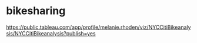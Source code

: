 # bikesharing




https://public.tableau.com/app/profile/melanie.rhoden/viz/NYCCitiBikeanalysis/NYCCitiBikeanalysis?publish=yes
